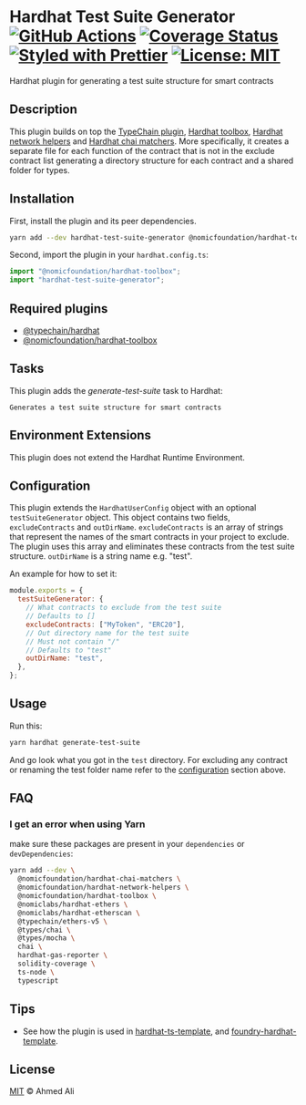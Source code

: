 # Hardhat Test Suite Generator [![GitHub Actions][gha-badge]][gha] [![Coverage Status][coveralls-badge]][coveralls] [![Styled with Prettier][prettier-badge]][prettier] [![License: MIT][license-badge]][license]

[gha]: https://github.com/ahmedali8/hardhat-test-suite-generator/actions
[gha-badge]:
  https://github.com/ahmedali8/hardhat-test-suite-generator/actions/workflows/ci.yml/badge.svg
[coveralls]: https://coveralls.io/github/ahmedali8/hardhat-test-suite-generator
[coveralls-badge]:
  https://coveralls.io/repos/github/ahmedali8/hardhat-test-suite-generator/badge.svg?branch=main
[prettier]: https://prettier.io
[prettier-badge]: https://img.shields.io/badge/Code_Style-Prettier-ff69b4.svg
[license]: https://opensource.org/licenses/MIT
[license-badge]: https://img.shields.io/badge/License-MIT-blue.svg

Hardhat plugin for generating a test suite structure for smart contracts

## Description

This plugin builds on top the
[TypeChain plugin](https://github.com/ethereum-ts/TypeChain/tree/master/packages/hardhat),
[Hardhat toolbox](https://github.com/NomicFoundation/hardhat/tree/main/packages/hardhat-toolbox),
[Hardhat network helpers](https://github.com/NomicFoundation/hardhat/tree/main/packages/hardhat-network-helpers)
and
[Hardhat chai matchers](https://github.com/NomicFoundation/hardhat/tree/main/packages/hardhat-chai-matchers).
More specifically, it creates a separate file for each function of the contract that is not in the
exclude contract list generating a directory structure for each contract and a shared folder for
types.

## Installation

First, install the plugin and its peer dependencies.

```sh
yarn add --dev hardhat-test-suite-generator @nomicfoundation/hardhat-toolbox
```

Second, import the plugin in your `hardhat.config.ts`:

```typescript
import "@nomicfoundation/hardhat-toolbox";
import "hardhat-test-suite-generator";
```

## Required plugins

- [@typechain/hardhat](https://github.com/ethereum-ts/TypeChain/tree/master/packages/hardhat)
- [@nomicfoundation/hardhat-toolbox](https://github.com/NomicFoundation/hardhat/tree/main/packages/hardhat-toolbox)

## Tasks

This plugin adds the _generate-test-suite_ task to Hardhat:

```text
Generates a test suite structure for smart contracts
```

## Environment Extensions

This plugin does not extend the Hardhat Runtime Environment.

## Configuration

This plugin extends the `HardhatUserConfig` object with an optional `testSuiteGenerator` object.
This object contains two fields, `excludeContracts` and `outDirName`. `excludeContracts` is an array
of strings that represent the names of the smart contracts in your project to exclude. The plugin
uses this array and eliminates these contracts from the test suite structure. `outDirName` is a
string name e.g. "test".

An example for how to set it:

```javascript
module.exports = {
  testSuiteGenerator: {
    // What contracts to exclude from the test suite
    // Defaults to []
    excludeContracts: ["MyToken", "ERC20"],
    // Out directory name for the test suite
    // Must not contain "/"
    // Defaults to "test"
    outDirName: "test",
  },
};
```

## Usage

Run this:

```sh
yarn hardhat generate-test-suite
```

And go look what you got in the `test` directory. For excluding any contract or renaming the test
folder name refer to the [configuration](./README.md#configuration) section above.

## FAQ

### I get an error when using Yarn

make sure these packages are present in your `dependencies` or `devDependencies`:

```sh
yarn add --dev \
  @nomicfoundation/hardhat-chai-matchers \
  @nomicfoundation/hardhat-network-helpers \
  @nomicfoundation/hardhat-toolbox \
  @nomiclabs/hardhat-ethers \
  @nomiclabs/hardhat-etherscan \
  @typechain/ethers-v5 \
  @types/chai \
  @types/mocha \
  chai \
  hardhat-gas-reporter \
  solidity-coverage \
  ts-node \
  typescript
```

## Tips

- See how the plugin is used in
  [hardhat-ts-template](https://github.com/ahmedali8/hardhat-ts-template), and
  [foundry-hardhat-template](https://github.com/ahmedali8/foundry-hardhat-template).

## License

[MIT](./LICENSE.md) © Ahmed Ali

